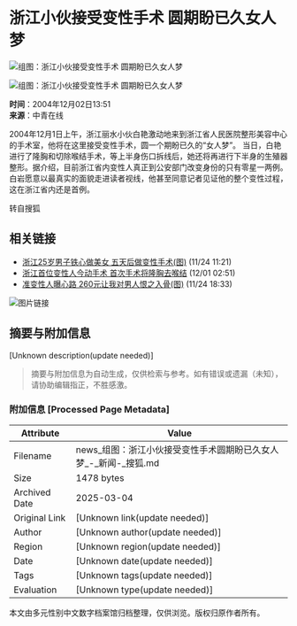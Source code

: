 # 浙江小伙接受变性手术 圆期盼已久女人梦

![组图：浙江小伙接受变性手术 圆期盼已久女人梦](https://photo.sohu.com/20041202/Img223291831.jpg)

![组图：浙江小伙接受变性手术 圆期盼已久女人梦](https://photo.sohu.com/20041202/Img223291832.jpg)

**时间**：2004年12月02日13:51  
**来源**：中青在线

2004年12月1日上午，浙江丽水小伙白艳激动地来到浙江省人民医院整形美容中心的手术室，他将在这里接受变性手术，圆一个期盼已久的“女人梦”。 当日，白艳进行了隆胸和切除喉结手术，等上半身伤口拆线后，她还将再进行下半身的生殖器整形。据介绍，目前浙江省内变性人真正到公安部门改变身份的只有零星一两例。白岩愿意以最真实的面貌走进读者视线，他甚至同意记者见证他的整个变性过程，这在浙江省内还是首例。

转自搜狐

## 相关链接
- [浙江25岁男子铁心做美女 五天后做变性手术(图)](https://news.sohu.com/20041124/n223152834.shtml) (11/24 11:21)
- [浙江首位变性人今动手术 首次手术将隆胸去喉结](https://news.sohu.com/20041201/n223260734.shtml) (12/01 02:51)
- [准变性人曝心路 260元让我对男人恨之入骨(图)](https://news.sohu.com/20041124/n223163053.shtml) (11/24 18:33) 

![图片链接](https://images.sohu.com/ccc.gif)
<!-- tcd_original_link http://news.sohu.com/20041202/n223291830.shtml -->


## 摘要与附加信息

<!-- tcd_abstract -->
[Unknown description(update needed)]
<!-- tcd_abstract_end -->

> 摘要与附加信息为自动生成，仅供检索与参考。如有错误或遗漏（未知），请协助编辑指正，不胜感激。

### 附加信息 [Processed Page Metadata]

| Attribute       | Value                                  |
|-----------------|----------------------------------------|
| Filename        | news_组图：浙江小伙接受变性手术圆期盼已久女人梦_-_新闻-_搜狐.md                             |
| Size            | 1478 bytes                           |
| Archived Date   | 2025-03-04                             |
| Original Link   | [Unknown link(update needed)]                       |
| Author          | [Unknown author(update needed)]                               |
| Region          | [Unknown region(update needed)]                               |
| Date            | [Unknown date(update needed)]                                 |
| Tags            | [Unknown tags(update needed)]                                 |
| Evaluation            | [Unknown type(update needed)]                                 |
<!-- tcd_table_end -->

本文由多元性别中文数字档案馆归档整理，仅供浏览。版权归原作者所有。
